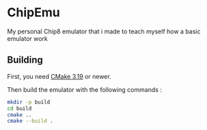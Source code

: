 # ChipEmu
 My personal Chip8 emulator that i made to teach myself how a basic emulator work

## Building

First, you need [CMake 3.19](https://cmake.org/) or newer.

Then build the emulator with the following commands :

```bash
mkdir -p build
cd build
cmake ..
cmake --build .
```